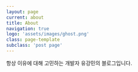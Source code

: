 ```yaml
---
layout: page
current: about
title: About
navigation: true
logo: 'assets/images/ghost.png'
class: page-template
subclass: 'post page'
---
```


항상 이유에 대해 고민하는 개발자 유강민의 블로그입니다.
